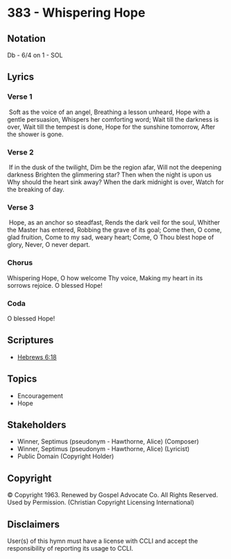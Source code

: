 # 383 - Whispering Hope

## Notation

Db - 6/4 on 1 - SOL

## Lyrics

### Verse 1

 Soft as the voice of an angel, Breathing a lesson unheard, Hope with a gentle persuasion, Whispers her comforting word; Wait till the darkness is over, Wait till the tempest is done, Hope for the sunshine tomorrow, After the shower is gone. 

### Verse 2

 If in the dusk of the twilight, Dim be the region afar, Will not the deepening darkness Brighten the glimmering star? Then when the night is upon us Why should the heart sink away? When the dark midnight is over, Watch for the breaking of day. 

### Verse 3

 Hope, as an anchor so steadfast, Rends the dark veil for the soul, Whither the Master has entered, Robbing the grave of its goal; Come then, O come, glad fruition, Come to my sad, weary heart; Come, O Thou blest hope of glory, Never, O never depart. 

### Chorus

Whispering Hope, O how welcome Thy voice, Making my heart in its sorrows rejoice. O blessed Hope!

### Coda

O blessed Hope!


## Scriptures

- [Hebrews 6:18](https://www.biblegateway.com/passage/?search=Hebrews%206%3A18)

## Topics

- Encouragement
- Hope

## Stakeholders

- Winner, Septimus (pseudonym - Hawthorne, Alice) (Composer)
- Winner, Septimus (pseudonym - Hawthorne, Alice) (Lyricist)
- Public Domain (Copyright Holder)

## Copyright

© Copyright 1963. Renewed by Gospel Advocate Co. All Rights Reserved. Used by Permission.
(Christian Copyright Licensing International)

## Disclaimers

User(s) of this hymn must have a license with CCLI and accept the responsibility of reporting its usage to CCLI.

